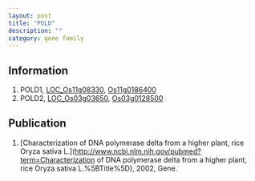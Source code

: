 ```yaml
---
layout: post
title: "POLD"
description: ""
category: gene family
---
```


## Information
1. POLD1, [LOC_Os11g08330](http://rice.plantbiology.msu.edu/cgi-bin/ORF_infopage.cgi?orf=LOC_Os11g08330), [Os11g0186400](http://rapdb.dna.affrc.go.jp/viewer/gbrowse_details/irgsp1?name=Os11g0186400)
2. POLD2, [LOC_Os03g03650](http://rice.plantbiology.msu.edu/cgi-bin/ORF_infopage.cgi?orf=LOC_Os03g03650), [Os03g0128500](http://rapdb.dna.affrc.go.jp/viewer/gbrowse_details/irgsp1?name=Os03g0128500)

## Publication
1. [Characterization of DNA polymerase delta from a higher plant, rice Oryza sativa L.](http://www.ncbi.nlm.nih.gov/pubmed?term=Characterization of DNA polymerase delta from a higher plant, rice Oryza sativa L.%5BTitle%5D), 2002, Gene.


